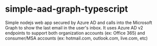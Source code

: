 # simple-aad-graph-typescript
Simple nodejs web app secured by Azure AD and calls into the Microsoft Graph to show the last email in the user's inbox. It uses Azure AD v2 endpoints to support both organization accounts (ex: Office 365) and consumer/MSA accounts (ex: hotmail.com, outlook.com, live.com, etc)
